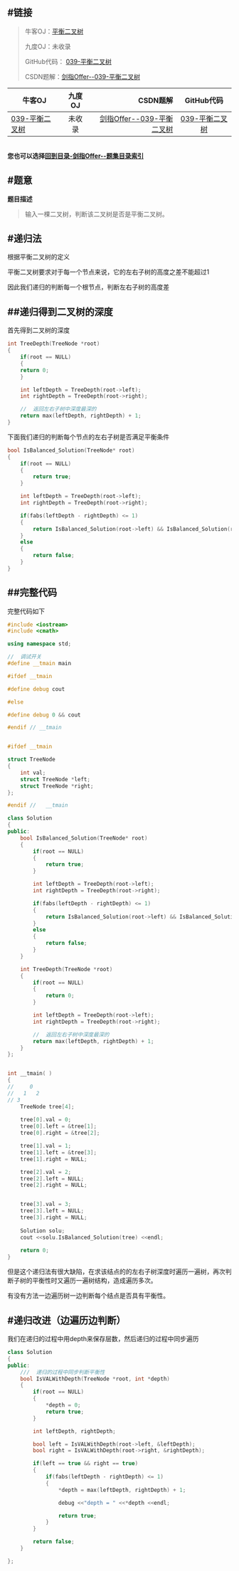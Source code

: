 #链接
------- 
>牛客OJ：[平衡二叉树](http://www.nowcoder.com/practice/8b3b95850edb4115918ecebdf1b4d222?tpId=13&tqId=11192&rp=2&ru=%2Fta%2Fcoding-interviews&qru=%2Fta%2Fcoding-interviews%2Fquestion-ranking)
> 
>九度OJ：未收录
> 
>GitHub代码： [039-平衡二叉树](https://github.com/gatieme/CodingInterviews/tree/master/039-平衡二叉树%5B附加%5D)
>
>CSDN题解：[剑指Offer--039-平衡二叉树](http://blog.csdn.net/gatieme/article/details/51346422)


| 牛客OJ | 九度OJ | CSDN题解 | GitHub代码 | 
| ------ |:------:| --------:|:----------:|
|[039-平衡二叉树](http://www.nowcoder.com/practice/8b3b95850edb4115918ecebdf1b4d222?tpId=13&tqId=11192&rp=2&ru=%2Fta%2Fcoding-interviews&qru=%2Fta%2Fcoding-interviews%2Fquestion-ranking) | 未收录 | [剑指Offer--039-平衡二叉树](http://blog.csdn.net/gatieme/article/details/51346422) | [039-平衡二叉树](https://github.com/gatieme/CodingInterviews/tree/master/039-平衡二叉树%5B附加%5D) |



<br>**您也可以选择[回到目录-剑指Offer--题集目录索引](http://blog.csdn.net/gatieme/article/details/51916802)**




#题意
-------

**题目描述**

>输入一棵二叉树，判断该二叉树是否是平衡二叉树。


#递归法
-------

根据平衡二叉树的定义

平衡二叉树要求对于每一个节点来说，它的左右子树的高度之差不能超过1

因此我们递归的判断每一个根节点，判断左右子树的高度差

##递归得到二叉树的深度
-------

首先得到二叉树的深度
```cpp
int TreeDepth(TreeNode *root)
{
    if(root == NULL)
    {
    return 0;
    }

    int leftDepth = TreeDepth(root->left);
    int rightDepth = TreeDepth(root->right);

    //  返回左右子树中深度最深的
    return max(leftDepth, rightDepth) + 1;
}
```

下面我们递归的判断每个节点的左右子树是否满足平衡条件
```cpp
bool IsBalanced_Solution(TreeNode* root)
{
    if(root == NULL)
    {
        return true;
    }

    int leftDepth = TreeDepth(root->left);
    int rightDepth = TreeDepth(root->right);

    if(fabs(leftDepth - rightDepth) <= 1)
    {
        return IsBalanced_Solution(root->left) && IsBalanced_Solution(root->right);
    }
    else
    {
        return false;
    }
}
```

##完整代码
-------


完整代码如下

```cpp
#include <iostream>
#include <cmath>

using namespace std;

//  调试开关
#define __tmain main

#ifdef __tmain

#define debug cout

#else

#define debug 0 && cout

#endif // __tmain


#ifdef __tmain

struct TreeNode
{
    int val;
    struct TreeNode *left;
    struct TreeNode *right;
};

#endif //   __tmain

class Solution
{
public:
    bool IsBalanced_Solution(TreeNode* root)
    {
        if(root == NULL)
        {
            return true;
        }

        int leftDepth = TreeDepth(root->left);
        int rightDepth = TreeDepth(root->right);

        if(fabs(leftDepth - rightDepth) <= 1)
        {
            return IsBalanced_Solution(root->left) && IsBalanced_Solution(root->right);
        }
        else
        {
            return false;
        }
    }

    int TreeDepth(TreeNode *root)
    {
        if(root == NULL)
        {
            return 0;
        }

        int leftDepth = TreeDepth(root->left);
        int rightDepth = TreeDepth(root->right);

        //  返回左右子树中深度最深的
        return max(leftDepth, rightDepth) + 1;
    }
};


int __tmain( )
{
//     0
//   1   2
// 3   
    TreeNode tree[4];
    
    tree[0].val = 0;
    tree[0].left = &tree[1];
    tree[0].right = &tree[2];

    tree[1].val = 1;
    tree[1].left = &tree[3];
    tree[1].right = NULL;

    tree[2].val = 2;
    tree[2].left = NULL;
    tree[2].right = NULL;


    tree[3].val = 3;
    tree[3].left = NULL;
    tree[3].right = NULL;
    
    Solution solu;
    cout <<solu.IsBalanced_Solution(tree) <<endl;
    
    return 0;
}
```

但是这个递归法有很大缺陷，在求该结点的的左右子树深度时遍历一遍树，再次判断子树的平衡性时又遍历一遍树结构，造成遍历多次。

有没有方法一边遍历树一边判断每个结点是否具有平衡性。


#递归改进（边遍历边判断）
-------

我们在递归的过程中用depth来保存层数，然后递归的过程中同步遍历


```cpp
class Solution
{
public:    
    ///  递归的过程中同步判断平衡性
    bool IsVALWithDepth(TreeNode *root, int *depth)
    {
        if(root == NULL)
        {
            *depth = 0;
            return true;
        }

        int leftDepth, rightDepth;

        bool left = IsVALWithDepth(root->left, &leftDepth);
        bool right = IsVALWithDepth(root->right, &rightDepth);

        if(left == true && right == true)
        {
            if(fabs(leftDepth - rightDepth) <= 1)
            {
                *depth = max(leftDepth, rightDepth) + 1;

                debug <<"depth = " <<*depth <<endl;

                return true;
            }
        }

        return false;
    }

};
```
